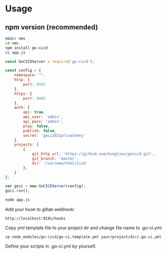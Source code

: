 # Usage 
## npm version (recommended)

```bash
mkdir nms
cd nms
npm install go-cicd
vi app.js
```

```js
const GoCICDServer = require('go-cicd');

const config = {
    namespace: "",
    http: {
        port: 9191
    },
    https: {
        port: 8443
    },
    auth: {
        api: true,
        api_user: 'admin',
        api_pass: 'admin',
        play: false,
        publish: false,
        secret: 'goci2021privatekey'
    },
    projects: [
        {
            git_http_url: 'https://github.com/hunglsxx/gocicd.git',
            git_branch: 'master',
            dir: '/var/www/html/cicd'
        },
    ]
};

var goci = new GoCICDServer(config);
goci.run();
```

```bash
node app.js
```

Add your hook to gitlab webhook: 
```
http://localhost:9191/hooks
```

Copy yml template file to your project dir and change file name to .go-ci.yml
```
cp node_modules/go-cicd/go-ci.template.yml your/project/dir/.go-ci.yml
```
Define your scripts in .go-ci.yml by yourself.